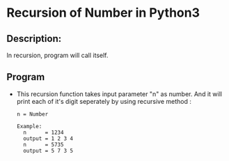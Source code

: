 # Recursion of Number in Python3 #

## Description: ##

In recursion, program will call itself.

## Program ##

* This recursion function takes input parameter "n" as number. And it will print each of it's digit seperately by using recursive method :

  ``` n = Number ```
  
  ``` 
  Example:
    n      = 1234
    output = 1 2 3 4
    n      = 5735
    output = 5 7 3 5
  ```
